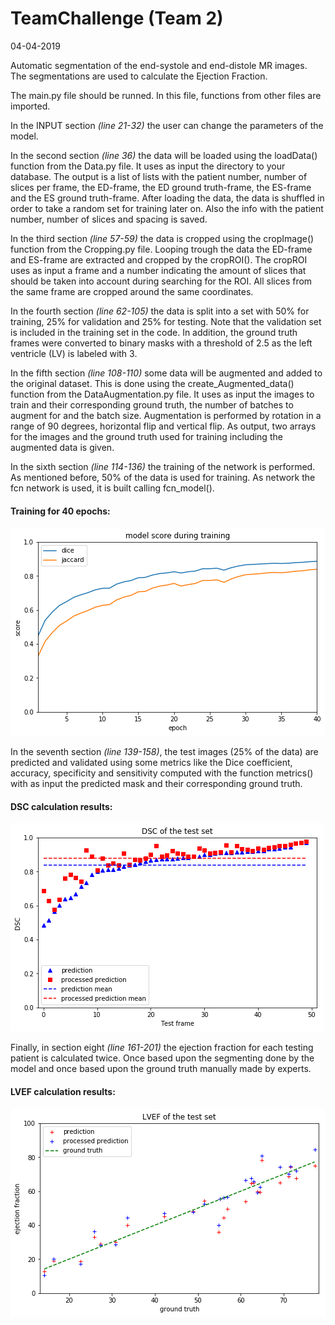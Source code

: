 # TeamChallenge (Team 2)

04-04-2019

Automatic segmentation of the end-systole and end-distole MR images. The 
segmentations are used to calculate the Ejection Fraction.

The main.py file should be runned. In this file, functions from other files are 
imported. 

In the INPUT section *(line 21-32)* the user can change the parameters of the model.

In the second section *(line 36)* the data will be loaded using the loadData() 
function from the Data.py file. It uses as input the directory to your database. 
The output is a list of lists with the patient number, number of slices per frame, 
the ED-frame, the ED ground truth-frame, the ES-frame and the ES ground truth-frame.
After loading the data, the data is shuffled in order to take a random set for 
training later on. Also the info with the patient number, number of slices and 
spacing is saved.

In the third section *(line 57-59)* the data is cropped using the cropImage() function 
from the Cropping.py file. Looping trough the data the ED-frame and ES-frame are 
extracted and cropped by the cropROI(). The cropROI uses as input a frame and a 
number indicating the amount of slices that should be taken into account during 
searching for the ROI. All slices from the same frame are cropped around the 
same coordinates.

In the fourth section *(line 62-105)* the data is split into a set with 50% for 
training, 25% for validation and 25% for testing. Note that the validation set
is included in the training set in the code. In addition, the ground truth frames
were converted to binary masks with a threshold of 2.5 as the left ventricle (LV)
is labeled with 3. 

In the fifth section *(line 108-110)* some data will be augmented and added to the 
original dataset. This is done using the create_Augmented_data() function from the 
DataAugmentation.py file. It uses as input the images to train and their corresponding
ground truth, the number of batches to augment for and the batch size. Augmentation 
is performed by rotation in a range of 90 degrees, horizontal flip and vertical
flip. As output, two arrays for the images and the ground truth used for 
training including the augmented data is given.

In the sixth section *(line 114-136)* the training of the network is performed. As 
mentioned before, 50% of the data is used for training. As network 
the fcn network is used, it is built calling fcn_model(). 

#### Training for 40 epochs:
!['Results of training'](figures/model_scores.png)

In the seventh section *(line 139-158)*, the test images (25% of the data) are predicted and
validated using some metrics like the Dice coefficient, accuracy, specificity and
sensitivity computed with the function metrics() with as input the predicted mask 
and their corresponding ground truth. 

####  DSC calculation results:
!['Results of testing'](figures/test_dice.png)

Finally, in section eight *(line 161-201)* the ejection fraction for each testing
patient is calculated twice. Once based upon the segmenting done by the model 
and once based upon the ground truth manually made by experts.

#### LVEF calculation results:
!['Results of testing (LVEF)'](figures/ef_test.png)
